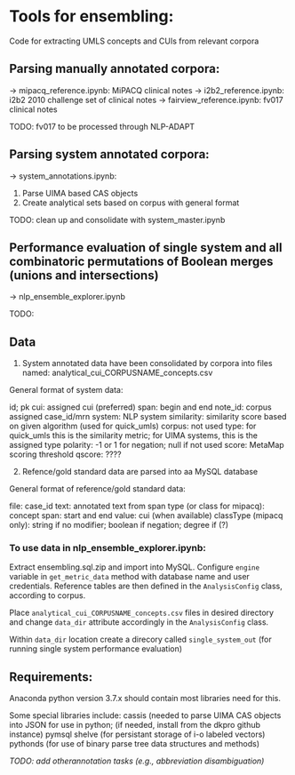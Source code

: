 # Tools for ensembling:

Code for extracting UMLS concepts and CUIs from relevant corpora

## Parsing manually annotated corpora:

-> mipacq_reference.ipynb: MiPACQ clinical notes
-> i2b2_reference.ipynb: i2b2 2010 challenge set of clinical notes
-> fairview_reference.ipynb: fv017 clinical notes

TODO: fv017 to be processed through NLP-ADAPT

## Parsing system annotated corpora:

-> system_annotations.ipynb:

1. Parse UIMA based CAS objects
2. Create analytical sets based on corpus with general format

TODO: clean up and consolidate with system_master.ipynb

## Performance evaluation of single system and all combinatoric permutations of Boolean merges (unions and intersections)

-> nlp_ensemble_explorer.ipynb

TODO:

## Data

1. System annotated data have been consolidated by corpora into files named: analytical_cui_CORPUSNAME_concepts.csv

General format of system data:

id; pk
cui: assigned cui (preferred) 
span: begin and end
note_id: corpus assigned case_id/mrn
system: NLP system
similarity: similarity score based on given algorithm (used for quick_umls)
corpus: not used
type: for quick_umls this is the similarity metric; for UIMA systems, this is the assigned type
polarity: -1 or 1 for negation; null if not used
score: MetaMap scoring threshold 
qscore: ????

2. Refence/gold standard data are parsed into aa MySQL database

General format of reference/gold standard data:

file: case_id
text: annotated text from span
type (or class for mipacq): concept
span: start and end 
value: cui (when available)
classType (mipacq only): string if no modifier; boolean if negation; degree if (?)

### To use data in nlp_ensemble_explorer.ipynb:

Extract ensembling.sql.zip and import into MySQL. Configure `engine` variable in `get_metric_data` method with database name and user credentials. Reference tables are then defined in the `AnalysisConfig` class, according to corpus.

Place `analytical_cui_CORPUSNAME_concepts.csv` files in desired directory and change `data_dir` attribute accordingly in the `AnalysisConfig` class.

Within `data_dir` location create a direcory called `single_system_out` (for running single system performance evaluation)


## Requirements:

Anaconda python version 3.7.x should contain most libraries need for this.

Some special libraries include:
cassis (needed to parse UIMA CAS objects into JSON for use in python; (if needed, install from the dkpro github instance)
pymsql
shelve (for persistant storage of i-o labeled vectors)
pythonds (for use of binary parse tree data structures and methods)

*TODO: add otherannotation tasks (e.g., abbreviation disambiguation)*


